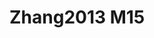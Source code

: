 <a name="material" />

# Zhang2013 M15
<script type="application/ld+json">
  {
    "@context": "https://schema.org/",
    "@type": "ChemicalSubstance",
    "http://purl.org/dc/terms/conformsTo":
      {
        "@type": "CreativeWork",
        "@id": "https://bioschemas.org/profiles/ChemicalSubstance/0.4-RELEASE/"
      },
    "@id": "https://egonw.github.io/nanowiki/nanowiki320.html#material",
    "name": "Zhang2013 M15",
    "sameAs": "http://127.0.0.1/mediawiki/index.php/Special:URIResolver/Zhang2013_M15"
  }
</script>


